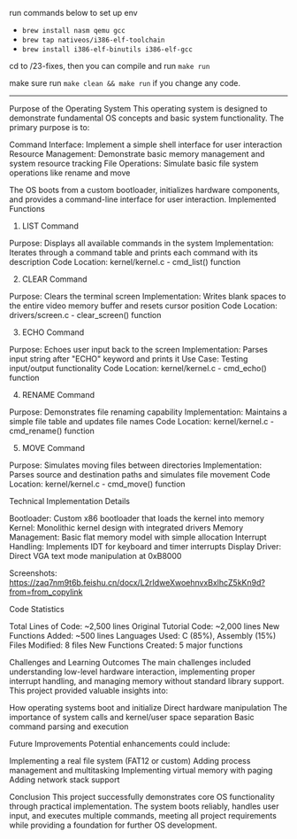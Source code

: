 run commands below to set up env
- `brew install nasm qemu gcc`
- `brew tap nativeos/i386-elf-toolchain`
- `brew install i386-elf-binutils i386-elf-gcc`

cd to /23-fixes, then you can compile and run `make run`

make sure run `make clean && make run` if you change any code.

--------------------
Purpose of the Operating System
This operating system is designed to demonstrate fundamental OS concepts and basic system functionality. The primary purpose is to:

Command Interface: Implement a simple shell interface for user interaction
Resource Management: Demonstrate basic memory management and system resource tracking
File Operations: Simulate basic file system operations like rename and move

The OS boots from a custom bootloader, initializes hardware components, and provides a command-line interface for user interaction.
Implemented Functions

1. LIST Command

Purpose: Displays all available commands in the system
Implementation: Iterates through a command table and prints each command with its description
Code Location: kernel/kernel.c - cmd_list() function

2. CLEAR Command

Purpose: Clears the terminal screen
Implementation: Writes blank spaces to the entire video memory buffer and resets cursor position
Code Location: drivers/screen.c - clear_screen() function

3. ECHO Command

Purpose: Echoes user input back to the screen
Implementation: Parses input string after "ECHO" keyword and prints it
Use Case: Testing input/output functionality
Code Location: kernel/kernel.c - cmd_echo() function

4. RENAME Command

Purpose: Demonstrates file renaming capability
Implementation: Maintains a simple file table and updates file names
Code Location: kernel/kernel.c - cmd_rename() function

5. MOVE Command

Purpose: Simulates moving files between directories
Implementation: Parses source and destination paths and simulates file movement
Code Location: kernel/kernel.c - cmd_move() function

Technical Implementation Details

Bootloader: Custom x86 bootloader that loads the kernel into memory
Kernel: Monolithic kernel design with integrated drivers
Memory Management: Basic flat memory model with simple allocation
Interrupt Handling: Implements IDT for keyboard and timer interrupts
Display Driver: Direct VGA text mode manipulation at 0xB8000

Screenshots: https://zaq7nm9t6b.feishu.cn/docx/L2rIdweXwoehnvxBxlhcZ5kKn9d?from=from_copylink

Code Statistics

Total Lines of Code: ~2,500 lines
Original Tutorial Code: ~2,000 lines
New Functions Added: ~500 lines
Languages Used: C (85%), Assembly (15%)
Files Modified: 8 files
New Functions Created: 5 major functions

Challenges and Learning Outcomes
The main challenges included understanding low-level hardware interaction, implementing proper interrupt handling, and managing memory without standard library support. This project provided valuable insights into:

How operating systems boot and initialize
Direct hardware manipulation
The importance of system calls and kernel/user space separation
Basic command parsing and execution

Future Improvements
Potential enhancements could include:

Implementing a real file system (FAT12 or custom)
Adding process management and multitasking
Implementing virtual memory with paging
Adding network stack support

Conclusion
This project successfully demonstrates core OS functionality through practical implementation. The system boots reliably, handles user input, and executes multiple commands, meeting all project requirements while providing a foundation for further OS development.